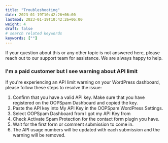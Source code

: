 ```yaml
---
title: "Troubleshooting"
date: 2023-01-19T10:42:26+06:00
lastmod: 2023-01-19T10:42:26+06:00
weight: 4
draft: false
# search related keywords
keywords: [""]
---
```


If your question about this or any other topic is not answered here, please reach out to our support team for assistance. We are always happy to help.

### I'm a paid customer but I see warning about API limit

If you're experiencing an API limit warning on your WordPress dashboard, please follow these steps to resolve the issue:

1. Confirm that you have a valid API key. Make sure that you have registered on the OOPSpam Dashboard and copied the key.
2. Paste the API key into My API Key in the OOPSpam WordPress Settings.
3. Select OOPSpam Dashboard from I got my API Key from
4. Check Activate Spam Protection for the contact form plugin you have.
5. Wait for the first form or comment submission to come in.
6. The API usage numbers will be updated with each submission and the warning will be removed.